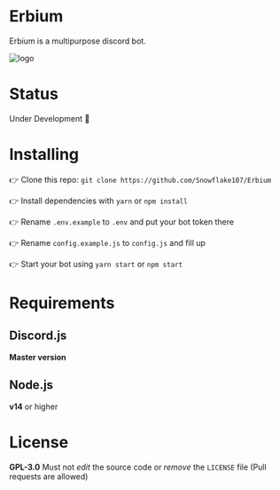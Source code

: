 # Erbium
Erbium is a multipurpose discord bot.

![logo](https://raw.githubusercontent.com/Snowflake107/Erbium/main/assets/ersm.png)

# Status
Under Development 🚧

# Installing
👉 Clone this repo: `git clone https://github.com/Snowflake107/Erbium`

👉 Install dependencies with `yarn` or `npm install`

👉 Rename `.env.example` to `.env` and put your bot token there

👉 Rename `config.example.js` to `config.js` and fill up

👉 Start your bot using `yarn start` or `npm start`

# Requirements
## Discord.js
**Master version**

## Node.js
**v14** or higher

# License
**GPL-3.0**
Must not *edit* the source code or *remove* the `LICENSE` file (Pull requests are allowed)